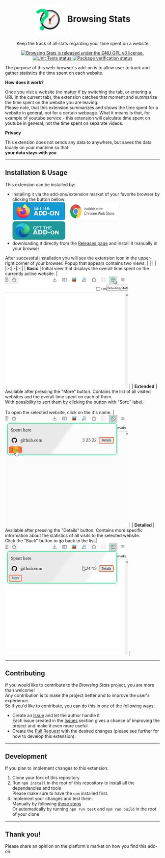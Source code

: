 <p align="center">
    <h1 align="center">
        <img align="center" src="./app/icons/mainIcon.png" width="100px" height="100px"/>
        Browsing Stats
    </h1>
</p>
<p align="center">
    Keep the track of all stats regarding your time spent on a website
</p>
<p align="center">
    <a href="https://github.com/BartoszKlonowski/browsing-stats/blob/main/LICENSE">
        <img src="https://img.shields.io/github/license/BartoszKlonowski/browsing-stats?style=plastic" alt="Browsing Stats is released under the GNU GPL v3 license." />
    </a>
    <a href="https://github.com/BartoszKlonowski/browsing-stats/actions/workflows/BrowsingStats-UT.yml">
        <img src="https://img.shields.io/github/actions/workflow/status/BartoszKlonowski/browsing-stats/BrowsingStats-UT.yml?label=Tests&style=plastic" alt="Unit Tests status" />
    </a>
    <a href="https://github.com/BartoszKlonowski/browsing-stats/actions/workflows/BrowsingStats-CI.yml">
        <img src="https://img.shields.io/github/actions/workflow/status/BartoszKlonowski/browsing-stats/BrowsingStats-CI.yml?label=Extension%20verification&style=plastic" alt="Package verification status" />
    </a>
</p>

The purpose of this web-browser's add-on is to allow user to track and gather statistics the time spent on each website.

**How does it work?**

Once you visit a website (no matter if by switching the tab, or entering a URL in the current tab), the extension catches that moment and summarize the time spent on the website you are leaving.
<br/>Please note, that this extension summarizes and shows the time spent for a website in general, not for a certain webpage.
What it means is that, for example of youtube service - this extension will calculate time spent on youtube in general, not the time spent on separate videos.

**Privacy**

This extension does not sends any data to anywhere, but saves the data locally on your machine so that:
<br/>**your data stays with you**.

---
  
## Installation & Usage ##

This extension can be installed by:
* installing it via the add-ons/extension market of your favorite browser by clicking the button bellow:<br/><a href="https://addons.mozilla.org/pl/firefox/addon/browsing-stats/"><img src="./.github/resources/get-the-addon.png" alt="" /></a>
<a href=""><img height=60 width=172 src="./.github/resources/get-the-addon-chrome.png" alt="" /></a>
<a href="https://microsoftedge.microsoft.com/addons/detail/browsing-stats/ohknpoeadkbmeiapmhbjhefmiohdhgdo"><img src="./.github/resources/get-the-addon-edge.png" alt="" /></a>
* downloading it directly from the [Releases page](https://github.com/BartoszKlonowski/browsing-stats/releases) and install it manually in your browser

After successful installation you will see the extension icon in the upper-right corner of your browser.
Popup that appears contains two views:
| | | |
|:-:|:-|:-:|
| **Basic** | Initial view that displays the overall time spent on the currently active website. | <img width="400" height="auto" src=".github/resources/BrowsingStats-Example-ShrinkedView.gif" alt="" /> |
| **Extended** | Available after pressing the "More" button. Contains the list of all visited websites and the overall time spent on each of them.<br/>With possibility to sort them by clicking the button with "Sort:" label.<br/><br/>To open the selected website, click on the it's name. | <img width="400" height="auto" src=".github/resources/BrowsingStats-Example-ExpandedView.gif" alt="" /> |
| **Detailed** | Available after pressing the "Details" button. Contains more specific information about the statistics of all visits to the selected website.<br/>Click the "Back" button to go back to the list.| <img width="400" height="auto" src=".github/resources/BrowsingStats-Example-DetailsView.gif" alt="" /> |

---


## Contributing ##

If you would like to contribute to the *Browsing Stats* project, you are more than welcome!
<br/>Any contribution is to make the project better and to improve the user's experience.
<br/>So if you'd like to contribute, you can do this in one of the following ways:

* Create an [Issue](https://github.com/BartoszKlonowski/browsing-stats/issues/new) and let the author handle it
<br/>Each issue created in the [Issues](https://github.com/BartoszKlonowski/browsing-stats/issues) section gives a chance of improving the project and make it even more useful.
* Create the [Pull Request](https://github.com/BartoszKlonowski/browsing-stats/compare) with the desired changes (please see further for how to develop this extension).

---

## Development ##

If you plan to implement changes to this extension:

1. Clone your fork of this repository
2. Run `npm install` in the root of this repository to install all the dependencies and tools<br/>Please make sure to have the `npm` installed first.
3. Implement your changes and test them:
<br/>Manually by following [these steps](https://extensionworkshop.com/documentation/develop/debugging/)
<br/>Or automatically by running `npm run test` and `npm run build` in the root of your clone

---

## Thank you! ##

Please share an opinion on the platform's market on how you find this add-on.
